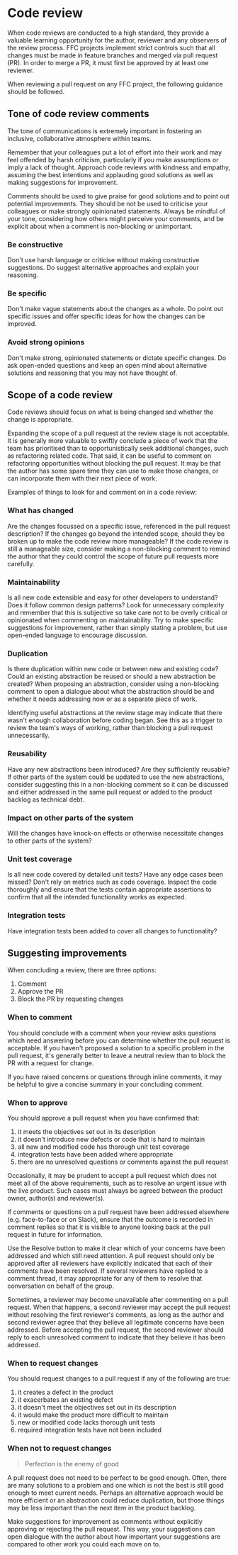 # Code review

When code reviews are conducted to a high standard, they provide a valuable learning opportunity for the author, reviewer and any observers of the review process. FFC projects implement strict controls such that all changes must be made in feature branches and merged via pull request (PR). In order to merge a PR, it must first be approved by at least one reviewer.

When reviewing a pull request on any FFC project, the following guidance should be followed.

## Tone of code review comments

The tone of communications is extremely important in fostering an inclusive, collaborative atmosphere within teams.

Remember that your colleagues put a lot of effort into their work and may feel offended by harsh criticism, particularly if you make assumptions or imply a lack of thought. Approach code reviews with kindness and empathy, assuming the best intentions and applauding good solutions as well as making suggestions for improvement.

Comments should be used to give praise for good solutions and to point out potential improvements. They should be not be used to criticise your colleagues or make strongly opinionated statements. Always be mindful of your tone, considering how others might perceive your comments, and be explicit about when a comment is non-blocking or unimportant.

### Be constructive
Don't use harsh language or criticise without making constructive suggestions.
Do suggest alternative approaches and explain your reasoning.

### Be specific
Don't make vague statements about the changes as a whole.
Do point out specific issues and offer specific ideas for how the changes can be improved.

### Avoid strong opinions
Don't make strong, opinionated statements or dictate specific changes.
Do ask open-ended questions and keep an open mind about alternative solutions and reasoning that you may not have thought of.

## Scope of a code review

Code reviews should focus on what is being changed and whether the change is appropriate.

Expanding the scope of a pull request at the review stage is not acceptable. It is generally more valuable to swiftly conclude a piece of work that the team has prioritised than to opportunistically seek additional changes, such as refactoring related code. That said, it can be useful to comment on refactoring opportunities without blocking the pull request. It may be that the author has some spare time they can use to make those changes, or can incorporate them with their next piece of work.

Examples of things to look for and comment on in a code review:

### What has changed
Are the changes focussed on a specific issue, referenced in the pull request description? If the changes go beyond the intended scope, should they be broken up to make the code review more manageable? If the code review is still a manageable size, consider making a non-blocking comment to remind the author that they could control the scope of future pull requests more carefully.

### Maintainability
Is all new code extensible and easy for other developers to understand? Does it follow common design patterns? Look for unnecessary complexity and remember that this is subjective so take care not to be overly critical or opinionated when commenting on maintainability. Try to make specific suggestions for improvement, rather than simply stating a problem, but use open-ended language to encourage discussion.

### Duplication
Is there duplication within new code or between new and existing code? Could an existing abstraction be reused or should a new abstraction be created? When proposing an abstraction, consider using a non-blocking comment to open a dialogue about what the abstraction should be and whether it needs addressing now or as a separate piece of work.

Identifying useful abstractions at the review stage may indicate that there wasn't enough collaboration before coding began. See this as a trigger to review the team's ways of working, rather than blocking a pull request unnecessarily.

### Reusability
Have any new abstractions been introduced? Are they sufficiently reusable? If other parts of the system could be updated to use the new abstractions, consider suggesting this in a non-blocking comment so it can be discussed and either addressed in the same pull request or added to the product backlog as technical debt.

### Impact on other parts of the system
Will the changes have knock-on effects or otherwise necessitate changes to other parts of the system?

### Unit test coverage
Is all new code covered by detailed unit tests? Have any edge cases been missed? Don't rely on metrics such as code coverage. Inspect the code thoroughly and ensure that the tests contain appropriate assertions to confirm that all the intended functionality works as expected.

### Integration tests
Have integration tests been added to cover all changes to functionality?

## Suggesting improvements

When concluding a review, there are three options:

1. Comment
2. Approve the PR
3. Block the PR by requesting changes

### When to comment
You should conclude with a comment when your review asks questions which need answering before you can determine whether the pull request is acceptable. If you haven't proposed a solution to a specific problem in the pull request, it's generally better to leave a neutral review than to block the PR with a request for change.

If you have raised concerns or questions through inline comments, it may be helpful to give a concise summary in your concluding comment.

### When to approve
You should approve a pull request when you have confirmed that:

1. it meets the objectives set out in its description
2. it doesn't introduce new defects or code that is hard to maintain
3. all new and modified code has thorough unit test coverage
4. integration tests have been added where appropriate
5. there are no unresolved questions or comments against the pull request

Occasionally, it may be prudent to accept a pull request which does not meet all of the above requirements, such as to resolve an urgent issue with the live product. Such cases must always be agreed between the product owner, author(s) and reviewer(s).

If comments or questions on a pull request have been addressed elsewhere (e.g. face-to-face or on Slack), ensure that the outcome is recorded in comment replies so that it is visible to anyone looking back at the pull request in future for information.

Use the Resolve button to make it clear which of your concerns have been addressed and which still need attention. A pull request should only be approved after all reviewers have explicitly indicated that each of their comments have been resolved. If several reviewers have replied to a comment thread, it may appropriate for any of them to resolve that conversation on behalf of the group.

Sometimes, a reviewer may become unavailable after commenting on a pull request. When that happens, a second reviewer may accept the pull request without resolving the first reviewer's comments, as long as the author and second reviewer agree that they believe all legitimate concerns have been addressed. Before accepting the pull request, the second reviewer should reply to each unresolved comment to indicate that they believe it has been addressed.

### When to request changes
You should request changes to a pull request if any of the following are true:

1. it creates a defect in the product
2. it exacerbates an existing defect
3. it doesn't meet the objectives set out in its description
4. it would make the product more difficult to maintain
5. new or modified code lacks thorough unit tests
6. required integration tests have not been included

### When **not** to request changes
> Perfection is the enemy of good

A pull request does not need to be perfect to be good enough. Often, there are many solutions to a problem and one which is not the best is still good enough to meet current needs. Perhaps an alternative approach would be more efficient or an abstraction could reduce duplication, but those things may be less important than the next item in the product backlog.

Make suggestions for improvement as comments without explicitly approving or rejecting the pull request. This way, your suggestions can open dialogue with the author about how important your suggestions are compared to other work you could each move on to.

